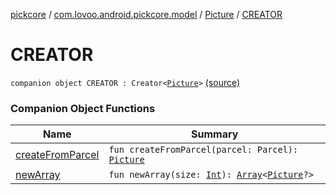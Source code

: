 [pickcore](../../../index.md) / [com.lovoo.android.pickcore.model](../../index.md) / [Picture](../index.md) / [CREATOR](./index.md)

# CREATOR

`companion object CREATOR : Creator<`[`Picture`](../index.md)`>` [(source)](https://github.com/lovoo/android-pickpic/blob/master/pickcore/src/main/kotlin/com/lovoo/android/pickcore/model/Picture.kt#L35)

### Companion Object Functions

| Name | Summary |
|---|---|
| [createFromParcel](create-from-parcel.md) | `fun createFromParcel(parcel: Parcel): `[`Picture`](../index.md) |
| [newArray](new-array.md) | `fun newArray(size: `[`Int`](https://kotlinlang.org/api/latest/jvm/stdlib/kotlin/-int/index.html)`): `[`Array`](https://kotlinlang.org/api/latest/jvm/stdlib/kotlin/-array/index.html)`<`[`Picture`](../index.md)`?>` |
